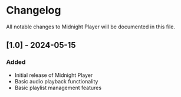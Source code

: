# Changelog

All notable changes to Midnight Player will be documented in this file.

## [1.0] - 2024-05-15

### Added
- Initial release of Midnight Player
- Basic audio playback functionality
- Basic playlist management features
